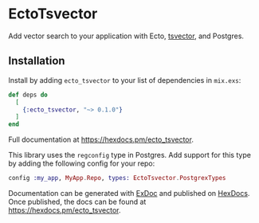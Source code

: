 # EctoTsvector

Add vector search to your application with Ecto, [tsvector](https://www.postgresql.org/docs/current/datatype-textsearch.html), and Postgres.

## Installation

Install by adding `ecto_tsvector` to your list of dependencies in `mix.exs`:

```elixir
def deps do
  [
    {:ecto_tsvector, "~> 0.1.0"}
  ]
end
```

Full documentation at <https://hexdocs.pm/ecto_tsvector>.

This library uses the `regconfig` type in Postgres.
Add support for this type by adding the following config for your repo:

```elixir
config :my_app, MyApp.Repo, types: EctoTsvector.PostgrexTypes
```

Documentation can be generated with [ExDoc](https://github.com/elixir-lang/ex_doc)
and published on [HexDocs](https://hexdocs.pm). Once published, the docs can
be found at <https://hexdocs.pm/ecto_tsvector>.

